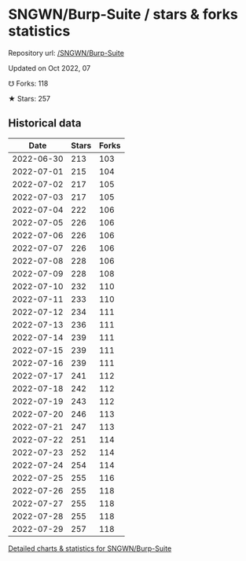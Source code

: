 # SNGWN/Burp-Suite / stars & forks statistics

Repository url: [/SNGWN/Burp-Suite](https://github.com/SNGWN/Burp-Suite)

Updated on Oct 2022, 07

☋ Forks: 118

★ Stars: 257

## Historical data
| Date | Stars | Forks |
|------|-------|-------|
| 2022-06-30 | 213 | 103 | 
| 2022-07-01 | 215 | 104 | 
| 2022-07-02 | 217 | 105 | 
| 2022-07-03 | 217 | 105 | 
| 2022-07-04 | 222 | 106 | 
| 2022-07-05 | 226 | 106 | 
| 2022-07-06 | 226 | 106 | 
| 2022-07-07 | 226 | 106 | 
| 2022-07-08 | 228 | 106 | 
| 2022-07-09 | 228 | 108 | 
| 2022-07-10 | 232 | 110 | 
| 2022-07-11 | 233 | 110 | 
| 2022-07-12 | 234 | 111 | 
| 2022-07-13 | 236 | 111 | 
| 2022-07-14 | 239 | 111 | 
| 2022-07-15 | 239 | 111 | 
| 2022-07-16 | 239 | 111 | 
| 2022-07-17 | 241 | 112 | 
| 2022-07-18 | 242 | 112 | 
| 2022-07-19 | 243 | 112 | 
| 2022-07-20 | 246 | 113 | 
| 2022-07-21 | 247 | 113 | 
| 2022-07-22 | 251 | 114 | 
| 2022-07-23 | 252 | 114 | 
| 2022-07-24 | 254 | 114 | 
| 2022-07-25 | 255 | 116 | 
| 2022-07-26 | 255 | 118 | 
| 2022-07-27 | 255 | 118 | 
| 2022-07-28 | 255 | 118 | 
| 2022-07-29 | 257 | 118 | 


[Detailed charts & statistics for SNGWN/Burp-Suite](https://reviewgithub.com/rep/SNGWN/Burp-Suite)
